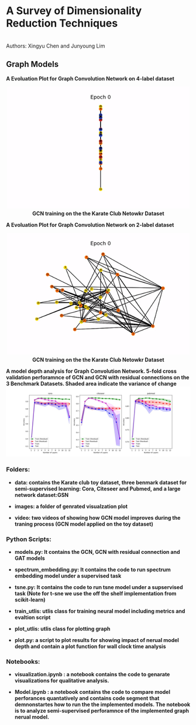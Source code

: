 

# A Survey of Dimensionality Reduction Techniques

<br> Authors: Xingyu Chen and Junyoung Lim </br> 

## Graph Models

<b> A Evoluation Plot for Graph Convolution Network on 4-label dataset </b> 

<p align="center">
   <img src="graph_model/video/kara_4.gif" width="500">
   <br>
   <b>GCN training on the the Karate Club Netowkr Dataset</b>
</p>

<b> A Evoluation Plot for Graph Convolution Network on 2-label dataset </b> 

<p align="center">
   <img src="graph_model/video/kara_2.gif" width="500">
   <br>
   <b>GCN training on the the Karate Club Netowkr Dataset</b>
</p>

<b> A model depth analysis for Graph Convolution Network. 5-fold cross validation perforamnce of GCN and GCN with residual connections on the 3 Benchmark Datasets. Shaded area indicate the variance of change </b> 
![depth](graph_model/images/depth_cross.jpg)


### Folders:

* <b>data: contains the Karate club toy dataset, three benmark dataset for semi-supervised learning: Cora, Citeseer
and Pubmed, and a large network dataset:GSN</b>

* <b>images: a folder of genrated visualzation plot </b>

* <b>video: two videos of showing how GCN model improves during the traning process (GCN model applied on the toy dataset)  </b>


### Python Scripts:

* <b>models.py: It contains the GCN, GCN with residual connection and GAT models  </b>

* <b>spectrum_embedding.py: It contains the code to run spectrum embedding model under a supervised task </b>

* <b>tsne.py: It contains the code to run tsne model under a supservised task (Note for t-sne we use the off the shelf implementation from scikit-learn) </b>

* <b>train_utlis: utlis class for training neural model including metrics and evaltion script </b>

* <b>plot_utlis: utlis class for plotting graph </b>

* <b>plot.py: a script to plot results for showing impact of nerual model depth and contain a plot function for wall clock time analysis </b>


### Notebooks:

* <b>visualization.ipynb : a notebook contains the code to genarate visualizations for qualitative analysis.</b>

* <b>Model.ipynb : a notebook contains the code to compare model perforances quantatively and contains code segment that demnonstartes how to run the the implemented models. The notebook is to analyze semi-supervised perforamnce of the implemented graph nerual model.</b>
